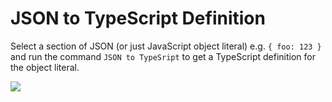 # JSON to TypeScript Definition
Select a section of JSON (or just JavaScript object literal) e.g. `{ foo: 123 }` and run the command `JSON to TypeSript` to get a TypeScript definition for the object literal.

![](https://raw.githubusercontent.com/alm-tools/alm-tools.github.io/master/screens/jsonToDts.gif)
